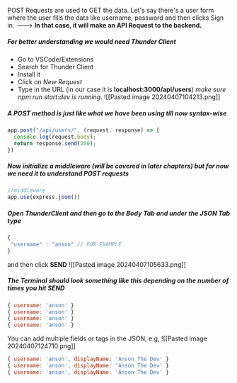 POST Requests are used to GET the data. Let's say there's a user form where the user fills the data like username, password and then clicks Sign in. ---> **In that case, it will make an API Request to the backend.** 

##### For better understanding we would need *Thunder Client*
- Go to VSCode/Extensions
- Search for Thunder Client
- Install it
- Click on *New Request*
- Type in the URL (in our case it is **localhost:3000/api/users**) *make sure npm run start:dev is running*.
![[Pasted image 20240407104213.png]]

##### A POST method is just like what we have been using till now syntax-wise
```js
app.post("/api/users/", (request, response) => {
  console.log(request.body);
  return response.send(200);
})
```

##### Now initialize a middleware (will be covered in later chapters) but for now we need it to understand POST requests
```js
//middleware
app.use(express.json())
```

##### Open ThunderClient and then go to the Body Tab and under the JSON Tab type 
```js
{
 "username" : "anson" // FOR EXAMPLE
}
```

and then click **SEND**
![[Pasted image 20240407105633.png]]

##### The Terminal should look something like this depending on the number of times you hit **SEND**

```js
{ username: 'anson' }
{ username: 'anson' }
{ username: 'anson' }
{ username: 'anson' }
```

You can add multiple fields or tags in the JSON, e.g,
![[Pasted image 20240407124710.png]]

```js
{ username: 'anson', displayName: 'Anson The Dev' }
{ username: 'anson', displayName: 'Anson The Dev' }
{ username: 'anson', displayName: 'Anson The Dev' }
```

